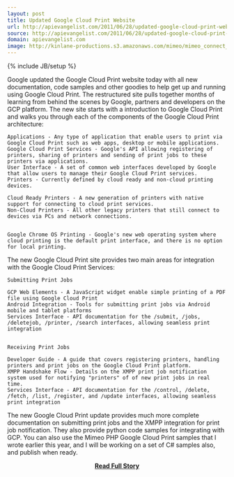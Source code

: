 ```yaml
---
layout: post
title: Updated Google Cloud Print Website
url: http://apievangelist.com/2011/06/28/updated-google-cloud-print-website/
source: http://apievangelist.com/2011/06/28/updated-google-cloud-print-website/
domain: apievangelist.com
image: http://kinlane-productions.s3.amazonaws.com/mimeo/mimeo_connect_logo.jpg
---
```

{% include JB/setup %}<p>Google updated the Google Cloud Print website today with all new documentation, code samples and other goodies to help get up and running using Google Cloud Print.
The restructured site pulls together months of learning from behind the scenes by Google, partners and developers on the GCP platform.
The new site starts with a introduction to Google Cloud Print and walks you through each of the components of the Google Cloud Print architecture:

	Applications - Any type of application that enable users to print via Google Cloud Print such as web apps, desktop or mobile applications.
	Google Cloud Print Services - Google's API allowing registering of printers, sharing of printers and sending of print jobs to these printers via applications.
	User Interface - A set of common web interfaces developed by Google that allow users to manage their Google Cloud Print services.
	Printers - Currently defined by cloud ready and non-cloud printing devices.

	Cloud Ready Printers - A new generation of printers with native support for connecting to cloud print services.
	Non-Cloud Printers - All other legacy printers that still connect to devices via PCs and network connections.


	Google Chrome OS Printing - Google's new web operating system where cloud printing is the default print interface, and there is no option for local printing.


The new Google Cloud Print site provides two main areas for integration with the Google Cloud Print Services:

	Submitting Print Jobs

	GCP Web Elements - A JavaScript widget enable simple printing of a PDF file using Google Cloud Print
	Android Integration - Tools for submitting print jobs via Android mobile and tablet platforms
	Services Interface - API documentation for the /submit, /jobs, /deletejob, /printer, /search interfaces, allowing seamless print integration


	Receiving Print Jobs

	Developer Guide - A guide that covers registering printers, handling printers and print jobs on the Google Cloud Print platform.
	XMPP Handshake Flow - Details on the XMPP print job notification system used for notifying "printers" of of new print jobs in real time.
	Services Interface - API documentation for the /control, /delete, /fetch, /list, /register, and /update interfaces, allowing seamless print integration



The new Google Cloud Print update provides much more complete documentation on submitting print jobs and the XMPP integration for print job notification.
They also provide python code samples for integrating with GCP.  You can also use the Mimeo PHP Google Cloud Print samples that I wrote earlier this year, and I will be working on a set of C# samples also, and publish when ready.
</p>
<center><p><a href="http://apievangelist.com/2011/06/28/updated-google-cloud-print-website/" style='padding:25px; font-sze:18px; font-weight: bold;'>Read Full Story</a></p></center>

